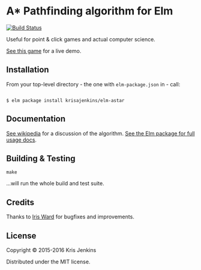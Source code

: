 # A* Pathfinding algorithm for Elm

[![Build Status](https://travis-ci.org/krisajenkins/elm-astar.svg?branch=travis)](https://travis-ci.org/krisajenkins/elm-astar)

Useful for point & click games and actual computer science.


[See this game](http://krisajenkins.github.io/transcodegame/) for a live demo.


## Installation

From your top-level directory - the one with `elm-package.json` in - call:

```

$ elm package install krisajenkins/elm-astar
```

## Documentation

[See wikipedia](https://en.wikipedia.org/wiki/A*_search_algorithm) for a discussion of the algorithm.
[See the Elm package for full usage docs](http://package.elm-lang.org/packages/krisajenkins/elm-astar/latest).

## Building & Testing

```
make
```

...will run the whole build and test suite.

## Credits

Thanks to [Iris Ward](https://github.com/adituv) for bugfixes and improvements.

## License

Copyright © 2015-2016 Kris Jenkins

Distributed under the MIT license.
